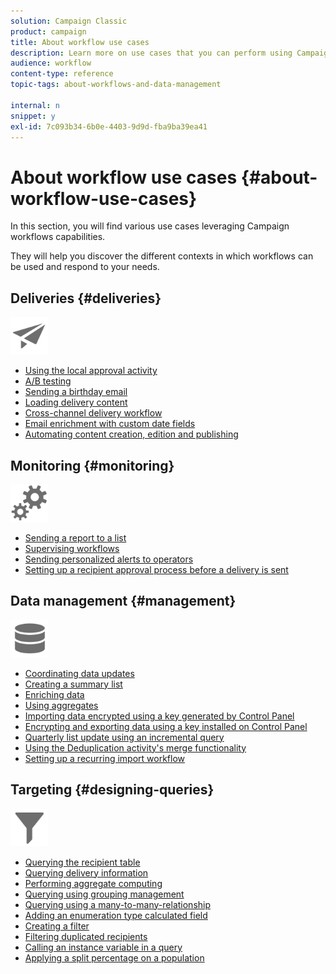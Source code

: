 ```yaml
---
solution: Campaign Classic
product: campaign
title: About workflow use cases
description: Learn more on use cases that you can perform using Campaign Classic workflows.
audience: workflow
content-type: reference
topic-tags: about-workflows-and-data-management

internal: n
snippet: y
exl-id: 7c093b34-6b0e-4403-9d9d-fba9ba39ea41
---
```

# About workflow use cases {#about-workflow-use-cases}

In this section, you will find various use cases leveraging Campaign workflows capabilities.

They will help you discover the different contexts in which workflows can be used and respond to your needs.

## Deliveries {#deliveries}

<img src="assets/do-not-localize/icon_send.svg" width="60px">

* [Using the local approval activity](../../workflow/using/using-the-local-approval-activity.md)
* [A/B testing](../../delivery/using/a-b-testing-use-case.md)
* [Sending a birthday email](../../workflow/using/sending-a-birthday-email.md)
* [Loading delivery content](../../workflow/using/loading-delivery-content.md)
* [Cross-channel delivery workflow](../../workflow/using/cross-channel-delivery-workflow.md)
* [Email enrichment with custom date fields](../../workflow/using/email-enrichment-with-custom-date-fields.md)
* [Automating content creation, edition and publishing](../../delivery/using/automating-via-workflows.md#examples)

## Monitoring {#monitoring}

<img src="assets/do-not-localize/icon_monitoring.svg" width="60px">

* [Sending a report to a list](../../workflow/using/sending-a-report-to-a-list.md)
* [Supervising workflows](../../workflow/using/supervising-workflows.md)
* [Sending personalized alerts to operators](../../workflow/using/sending-personalized-alerts-to-operators.md)
* [Setting up a recipient approval process before a delivery is sent](../../workflow/using/using-the-local-approval-activity.md)

## Data management {#management}

<img src="assets/do-not-localize/icon_manage.svg" width="60px">

* [Coordinating data updates](../../workflow/using/coordinating-data-updates.md)
* [Creating a summary list](../../workflow/using/creating-a-summary-list.md)
* [Enriching data](../../workflow/using/enriching-data.md)
* [Using aggregates](../../workflow/using/using-aggregates.md)
* [Importing data encrypted using a key generated by Control Panel](../../platform/using/unzip-decrypt.md)
* [Encrypting and exporting data using a key installed on Control Panel](../../workflow/using/how-to-use-workflow-data.md#use-case-gpg-encrypt)
* [Quarterly list update using an incremental query](../../workflow/using/quarterly-list-update.md)
* [Using the Deduplication activity's merge functionality](../../workflow/using/deduplication-merge.md)
* [Setting up a recurring import workflow](../../workflow/using/recurring-import-workflow.md)

## Targeting {#designing-queries}

<img src="assets/do-not-localize/icon_filter.svg" width="60px">

* [Querying the recipient table](../../workflow/using/querying-recipient-table.md)
* [Querying delivery information](../../workflow/using/querying-delivery-information.md)
* [Performing aggregate computing](../../workflow/using/performing-aggregate-computing.md)
* [Querying using grouping management](../../workflow/using/querying-using-grouping-management.md)
* [Querying using a many-to-many-relationship](../../workflow/using/querying-using-many-to-many-relationship.md)
* [Adding an enumeration type calculated field](../../workflow/using/adding-enumeration-type-calculated-field.md)
* [Creating a filter](../../workflow/using/creating-a-filter.md)
* [Filtering duplicated recipients](../../workflow/using/filtering-duplicated-recipients.md)
* [Calling an instance variable in a query](../../workflow/using/javascript-scripts-and-templates.md#calling-an-instance-variable-in-a-query)
* [Applying a split percentage on a population](../../workflow/using/javascript-scripts-and-templates.md#example)
